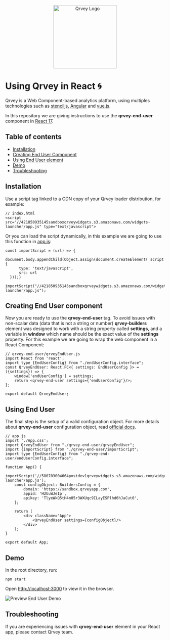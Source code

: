<div align="center">
	<img alt="Qrvey Logo" src="https://s3.amazonaws.com/cdn.qrvey.com/images/qrvey-logo.svg" width="200" />
</div>

# Using Qrvey in React :cyclone:

Qrvey is a Web Component-based analytics platform, using multiples technologies such as [stenciljs](https://github.com/ionic-team/stencil), [Angular](https://github.com/angular/angular) and [vue.js](https://github.com/vuejs/vue).

In this repository we are giving instructions to use the **qrvey-end-user** component in [React 17](https://es.reactjs.org/).

## Table of contents

* [Installation](#installation)
* [Creating End User Component](#creating-end-user-component)
* [Using End User element](#using-end-user)
* [Demo](#demo)
* [Troubleshooting](#troubleshooting)

## Installation

Use a script tag linked to a CDN copy of your Qrvey loader distribution, for example:

    // index.html
    <script src="//421850935145sandboxqrveywidgets.s3.amazonaws.com/widgets-launcher/app.js" type="text/javascript">

Or you can load the script dynamically, in this example we are going to use this function in [app.js](https://github.com/qrvey/qrvey-react/blob/master/src/App.js):

	const importScript = (url) => {  
      document.body.appendChild(Object.assign(document.createElement('script'), {  
	      type: 'text/javascript',  
	      src: url  
      }));}
	
	importScript("//421850935145sandboxqrveywidgets.s3.amazonaws.com/widgets-launcher/app.js");


## Creating End User component

Now you are ready to use the **qrvey-end-user** tag. To avoid issues with non-scalar data (data that is not a string or number) **qrvey-builders** element was designed to work with a string property called **settings**, and a variable in **window** which name should be the exact value of the **settings** property.
For this example we are going to wrap the web component in a React Component:

    // qrvey-end-user/qrveyEndUser.js
    import React from 'react';  
    import type {EndUserConfig} from "./endUserConfig.interface";  
    const QrveyEndUser: React.FC<{ settings: EndUserConfig }> = ({settings}) => {
	    window['endUserConfig'] = settings;
	    return <qrvey-end-user settings={'endUserConfig'}/>;  
	};
	
	export default QrveyEndUser;

## Using End User

The final step is the setup of a valid configuration object. For more details about **qrvey-end-user** configuration object, read [official docs](https://partners.qrvey.com/documentation/).


    // app.js
    import './App.css';  
    import QrveyEndUser from "./qrvey-end-user/qrveyEndUser";  
    import {importScript} from "./qrvey-end-user/importScript";  
    import type {EndUserConfig} from "./qrvey-end-user/endUserConfig.interface";  
    
    function App() {  
	    importScript('//580703004664postdev1qrveywidgets.s3.amazonaws.com/widgets-launcher/app.js');  
	    const configObject: BuildersConfig = {  
		    domain: 'https://sandbox.qrveyapp.com',  
		    appid: 'H2UuWJeIp',
		    apikey: 'TlyeWkQ5tH4m05r3WXUqc9ILayESPlhd6hJaCut0',  
	    }; 
	    
	    return (  
		    <div className="App">  
			    <QrveyEndUser settings={configObject}/>
		    </div>
	    );
    }
    
    export default App;

## Demo

In the root directory, run:

    npm start

Open [http://localhost:3000](http://localhost:3000) to view it in the browser.

![Preview End User Demo](https://s3.amazonaws.com/cdn.qrvey.com/images/preview-end-user.png)

## Troubleshooting
If you are experiencing issues with **qrvey-end-user** element in your React app, please contact Qrvey team.
